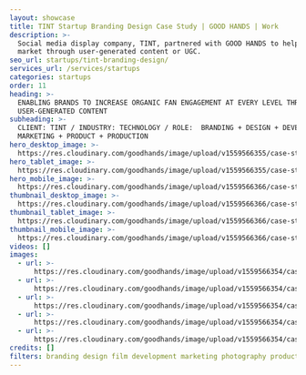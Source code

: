 ```yaml
---
layout: showcase
title: TINT Startup Branding Design Case Study | GOOD HANDS | Work
description: >-
  Social media display company, TINT, partnered with GOOD HANDS to help brands
  market through user-generated content or UGC.
seo_url: startups/tint-branding-design/
services_url: /services/startups
categories: startups
order: 11
heading: >-
  ENABLING BRANDS TO INCREASE ORGANIC FAN ENGAGEMENT AT EVERY LEVEL THROUGH
  USER-GENERATED CONTENT
subheading: >-
  CLIENT: TINT / INDUSTRY: TECHNOLOGY / ROLE:  BRANDING + DESIGN + DEVELOPMENT +
  MARKETING + PRODUCT + PRODUCTION
hero_desktop_image: >-
  https://res.cloudinary.com/goodhands/image/upload/v1559566355/case-studies/tint/case-study-tint-branding-1280px_toxkl4.jpg
hero_tablet_image: >-
  https://res.cloudinary.com/goodhands/image/upload/v1559566355/case-studies/tint/case-study-tint-branding-768px_zjfd8b.jpg
hero_mobile_image: >-
  https://res.cloudinary.com/goodhands/image/upload/v1559566366/case-studies/tint/tint-branding-thumbnail-360px_sb2efl.jpg
thumbnail_desktop_image: >-
  https://res.cloudinary.com/goodhands/image/upload/v1559566366/case-studies/tint/tint-branding-thumbnail-1280px_cno8g2.jpg
thumbnail_tablet_image: >-
  https://res.cloudinary.com/goodhands/image/upload/v1559566366/case-studies/tint/tint-branding-thumbnail-768px_ifk7ry.jpg
thumbnail_mobile_image: >-
  https://res.cloudinary.com/goodhands/image/upload/v1559566366/case-studies/tint/tint-branding-thumbnail-360px_sb2efl.jpg
videos: []
images:
  - url: >-
      https://res.cloudinary.com/goodhands/image/upload/v1559566354/case-studies/tint/case-study-tint-branding-01_viee7j.jpg
  - url: >-
      https://res.cloudinary.com/goodhands/image/upload/v1559566354/case-studies/tint/case-study-tint-branding-02_wr89yy.jpg
  - url: >-
      https://res.cloudinary.com/goodhands/image/upload/v1559566354/case-studies/tint/case-study-tint-branding-03_mpswib.jpg
  - url: >-
      https://res.cloudinary.com/goodhands/image/upload/v1559566354/case-studies/tint/case-study-tint-branding-04_qv2jsd.jpg
  - url: >-
      https://res.cloudinary.com/goodhands/image/upload/v1559566354/case-studies/tint/case-study-tint-branding-05_myl7kx.jpg
credits: []
filters: branding design film development marketing photography product
---
```


